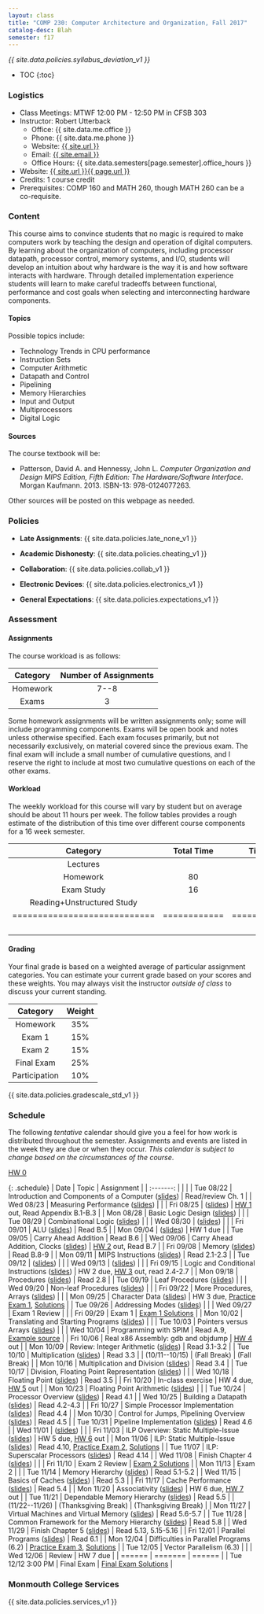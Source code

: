 ```yaml
---
layout: class
title: "COMP 230: Computer Architecture and Organization, Fall 2017"
catalog-desc: Blah
semester: f17
---
```


*{{ site.data.policies.syllabus_deviation_v1 }}*

* TOC
{:toc}

### Logistics

* Class Meetings: MTWF 12:00 PM - 12:50 PM in CFSB 303
* Instructor: Robert Utterback
  * Office: {{ site.data.me.office }}
  * Phone: {{ site.data.me.phone }}
  * Website: <a href="{{ site.url }}">{{ site.url }}</a>
  * Email: <a href="mailto:{{ site.email }}">{{ site.email }}</a>
  * Office Hours: {{ site.data.semesters[page.semester].office_hours }}
* Website: <a href="{{ site.url }}{{ page.url }}">{{ site.url }}{{ page.url }}</a>
* Credits: 1 course credit
* Prerequisites: COMP 160 and MATH 260, though MATH 260 can be a co-requisite.

### Content

This course aims to convince students that no magic is required to
make computers work by teaching the design and operation of digital
computers. By learning about the organization of computers, including
processor datapath, processor control, memory systems, and I/O,
students will develop an intuition about why hardware is the way it is
and how software interacts with hardware. Through detailed
implementation experience students will learn to make careful
tradeoffs between functional, performance and cost goals when
selecting and interconnecting hardware components.

#### Topics

Possible topics include:

* Technology Trends in CPU performance
* Instruction Sets
* Computer Arithmetic
* Datapath and Control
* Pipelining
* Memory Hierarchies
* Input and Output
* Multiprocessors
* Digital Logic

#### Sources

The course textbook will be:

* Patterson, David A. and Hennessy, John L. *Computer Organization and
Design MIPS Edition, Fifth Edition: The Hardware/Software
Interface*. Morgan Kaufmann. 2013. ISBN-13: 978-0124077263.

Other sources will be posted on this webpage as needed.

### Policies

* **Late Assignments**: {{ site.data.policies.late_none_v1 }}

* **Academic Dishonesty**: {{ site.data.policies.cheating_v1 }}

* **Collaboration**: {{ site.data.policies.collab_v1 }}

* **Electronic Devices**: {{ site.data.policies.electronics_v1 }}

* **General Expectations**: {{ site.data.policies.expectations_v1 }}

### Assessment

#### Assignments

The course workload is as follows:

| Category | Number of Assignments |
| :-----:  |             :-------: |
| Homework |                  7--8 |
| Exams    |                     3 |

Some homework assignments will be written assignments only; some will
include programming components. Exams will be open book and notes
unless otherwise specified. Each exam focuses primarily, but not
necessarily exclusively, on material covered since the previous
exam. The final exam will include a small number of cumulative
questions, and I reserve the right to include at most two cumulative
questions on each of the other exams.

#### Workload

The weekly workload for this course will vary by student but on
average should be about 11 hours per week. The follow tables provides
a rough estimate of the distribution of this time over different
course components for a 16 week semester.

| Category                     | Total Time   |     Time/week (hours) |
| :-----:                      | :-------:    |   :-----------------: |
| Lectures                     |              |                     3 |
| Homework                     | 80           |                     5 |
| Exam Study                   | 16           |                     1 |
| Reading+Unstructured Study   |              |                     2 |
| ============================ | ============ | ===================== |
|                              |              |                    11 |

#### Grading

Your final grade is based on a weighted average of particular
assignment categories. You can estimate your current grade based on
your scores and these weights. You may always visit the instructor
*outside of class* to discuss your current standing.

| Category      |    Weight |
| :-----:       | :-------: |
| Homework      |       35% |
| Exam 1        |       15% |
| Exam 2        |       15% |
| Final Exam    |       25% |
| Participation |       10% |

{{ site.data.policies.gradescale_std_v1 }}

### Schedule
The following *tentative* calendar should give you a feel for how work is
distributed throughout the semester. Assignments and events are listed
in the week they are due or when they occur. *This calendar is subject
to change based on the circumstances of the course*.

[HW 0](./hw0.pdf)

{: .schedule}
| Date              | Topic                                                            | Assignment                                                               |
| :-------:         |                                                                  |                                                                          |
| Tue 08/22         | Introduction and Components of a Computer ([slides](./L01.pptx)) | Read/review Ch. 1                                                        |
| Wed 08/23         | Measuring Performance ([slides](./L02.pptx))                     |                                                                          |
| Fri 08/25         | ([slides](./L03.pptx))                                           | [HW 1](./hw1.pdf) out, Read Appendix B.1-B.3                             |
| Mon 08/28         | Basic Logic Design ([slides](./L04.pptx))                        |                                                                          |
| Tue 08/29         | Combinational Logic ([slides](L05.pptx))                         |                                                                          |
| Wed 08/30         | ([slides](L06.pptx))                                             |                                                                          |
| Fri 09/01         | ALU ([slides](L07.pptx))                                         | Read B.5                                                                 |
| Mon 09/04         | ([slides](L08.pptx))                                             | HW 1 due                                                                 |
| Tue 09/05         | Carry Ahead Addition                                             | Read B.6                                                                 |
| Wed 09/06         | Carry Ahead Addition, Clocks ([slides](L09-10.pptx))             | [HW 2](./hw2.pdf) out, Read B.7                                          |
| Fri 09/08         | Memory ([slides](L11.pptx))                                      | Read B.8-9                                                               |
| Mon 09/11         | MIPS Instructions ([slides](L12.pptx))                           | Read 2.1-2.3                                                             |
| Tue 09/12         | ([slides](L13.pptx))                                             |                                                                          |
| Wed 09/13         | ([slides](L14.pptx))                                             |                                                                          |
| Fri 09/15         | Logic and Conditional Instructions ([slides](L15.pptx))          | HW 2 due, [HW 3](./hw3.pdf) out, read 2.4-2.7                            |
| Mon 09/18         | Procedures ([slides](L16.pptx))                                  | Read 2.8                                                                 |
| Tue 09/19         | Leaf Procedures ([slides](L17.pptx))                             |                                                                          |
| Wed 09/20         | Non-leaf Procedures ([slides](L18.pptx))                         |                                                                          |
| Fri 09/22         | More Procedures, Arrays ([slides](L19.pptx))                     |                                                                          |
| Mon 09/25         | Character Data ([slides](L20.pptx))                              | HW 3 due, [Practice Exam 1](./exam1p.pdf), [Solutions](./exam1p-sol.pdf) |
| Tue 09/26         | Addressing Modes ([slides](L21.pptx))                            |                                                                          |
| Wed 09/27         | Exam 1  Review                                                   |                                                                          |
| Fri 09/29         | Exam 1                                                           | [Exam 1 Solutions](./exam1-sol.pdf)                                      |
| Mon 10/02         | Translating and Starting Programs ([slides](L24.pptx))           |                                                                          |
| Tue 10/03         | Pointers versus Arrays ([slides](L25.pptx))                      |                                                                          |
| Wed 10/04         | Programming with SPIM                                            | Read A.9, [Example source](./add2.asm)                                   |
| Fri 10/06         | Real x86 Assembly: gdb and objdump                               | [HW 4](./hw4.pdf) out                                                    |
| Mon 10/09         | Review: Integer Arithmetic ([slides](L27.pptx))                  | Read 3.1-3.2                                                             |
| Tue 10/10         | Multiplication ([slides](L28.pptx))                              | Read 3.3                                                                 |
| (10/11--10/15)    | (Fall Break)                                                     | (Fall Break)                                                             |
| Mon 10/16         | Multiplication and Division ([slides](L29.pptx))                 | Read 3.4                                                                 |
| Tue 10/17         | Division, Floating Point Representation ([slides](L30.pptx))     |                                                                          |
| Wed 10/18         | Floating Point ([slides](L31.pptx))                              | Read 3.5                                                                 |
| Fri 10/20         | In-class exercise                                                | HW 4 due, [HW 5](./hw5.pdf) out                                          |
| Mon 10/23         | Floating Point Arithmetic ([slides](L33.pptx))                   |                                                                          |
| Tue 10/24         | Processor Overview ([slides](L34.pptx))                          | Read 4.1                                                                 |
| Wed 10/25         | Building a Datapath ([slides](L35.pptx))                         | Read 4.2-4.3                                                             |
| Fri 10/27         | Simple Processor Implementation ([slides](L36.pptx))             | Read 4.4                                                                 |
| Mon 10/30         | Control for Jumps, Pipelining Overview ([slides](L37.pptx))      | Read 4.5                                                                 |
| Tue 10/31         | Pipeline Implementation ([slides](L38.pptx))                     | Read 4.6                                                                 |
| Wed 11/01         | ([slides](L39.pptx))                                             |                                                                          |
| Fri 11/03         | ILP Overview: Static Multiple-Issue ([slides](L40.pptx))         | HW 5 due, [HW 6](./hw6.pdf) out                                          |
| Mon 11/06         | ILP: Static Multiple-Issue ([slides](L41.pptx))                  | Read 4.10, [Practice Exam 2](exam2p.pdf), [Solutions](exam2p-sol.pdf)    |
| Tue 11/07         | ILP: Superscalar Processors ([slides](L42.pptx))                 | Read 4.14                                                                |
| Wed 11/08         | Finish Chapter 4 ([slides](L43.pptx))                            |                                                                          |
| Fri 11/10         | Exam 2 Review                                                    | [Exam 2 Solutions](exam2-sol.pdf)                                        |
| Mon 11/13         | Exam 2                                                           |                                                                          |
| Tue 11/14         | Memory Hierarchy ([slides](L46.pptx))                            | Read 5.1-5.2                                                             |
| Wed 11/15         | Basics of Caches ([slides](L47.pptx))                            | Read 5.3                                                                 |
| Fri 11/17         | Cache Performance ([slides](L48.pptx))                           | Read 5.4                                                                 |
| Mon 11/20         | Associativity ([slides](L49.pptx))                               | HW 6 due, [HW 7](hw7.pdf) out                                            |
| Tue 11/21         | Dependable Memory Hierarchy ([slides](L50.pptx))                 | Read 5.5                                                                 |
| (11/22--11/26)    | (Thanksgiving Break)                                             | (Thanksgiving Break)                                                     |
| Mon 11/27         | Virtual Machines and Virtual Memory ([slides](L51.pptx))         | Read 5.6-5.7                                                             |
| Tue 11/28         | Common Framework for the Memory Hierarchy ([slides](L52.pptx))   | Read 5.8                                                                 |
| Wed 11/29         | Finish Chapter 5 ([slides](L53.pptx))                            | Read 5.13, 5.15-5.16                                                     |
| Fri 12/01         | Parallel Programs ([slides](L54.pptx))                           | Read 6.1                                                                 |
| Mon 12/04         | Difficulties in Parallel Programs (6.2)                          | [Practice Exam 3](exam3p.pdf), [Solutions](exam3p-sol.pdf)               |
| Tue 12/05         | Vector Parallelism (6.3)                                         |                                                                          |
| Wed 12/06         | Review                                                           | HW 7 due                                                                 |
| ======            | =======                                                          | ======                                                                   |
| Tue 12/12 3:00 PM | Final Exam                                                       | [Final Exam Solutions](exam3-sol.pdf)                                    |

<!-- | Cut for Time         | Hardware Multithreading (6.4)                                    |                                                                          | -->
<!-- | Cut for time         | Shared Memory Multiprocessors (6.5)                              |                                                                          | -->
<!-- | Cut for time          | Intro to GPU (6.6)                                               |                                                                          | -->


### Monmouth College Services

{{ site.data.policies.services_v1 }}

<!-- Local Variables: -->
<!-- eval: (orgtbl-mode) -->
<!-- End: -->
